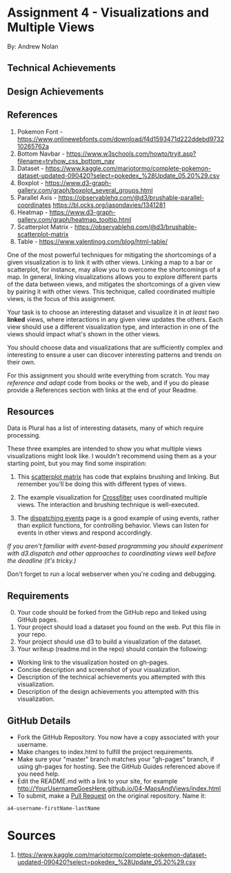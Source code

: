Assignment 4 - Visualizations and Multiple Views  
===
By: Andrew Nolan



Technical Achievements
---

Design Achievements
---

References
---
1. Pokemon Font - https://www.onlinewebfonts.com/download/f4d1593471d222ddebd973210265762a
2. Bottom Navbar - https://www.w3schools.com/howto/tryit.asp?filename=tryhow_css_bottom_nav
3. Dataset - https://www.kaggle.com/mariotormo/complete-pokemon-dataset-updated-090420?select=pokedex_%28Update_05.20%29.csv
4. Boxplot - https://www.d3-graph-gallery.com/graph/boxplot_several_groups.html
5. Parallel Axis - https://observablehq.com/@d3/brushable-parallel-coordinates
https://bl.ocks.org/jasondavies/1341281
6. Heatmap - https://www.d3-graph-gallery.com/graph/heatmap_tooltip.html
7. Scatterplot Matrix - https://observablehq.com/@d3/brushable-scatterplot-matrix
8. Table - https://www.valentinog.com/blog/html-table/





One of the most powerful techniques for mitigating the shortcomings of a given visualization is to link it with other views.
Linking a map to a bar or scatterplot, for instance, may allow you to overcome the shortcomings of a map.
In general, linking visualizations allows you to explore different parts of the data between views, and mitigates the shortcomings of a given view by pairing it with other views.
This technique, called coordinated multiple views, is the focus of this assignment.

Your task is to choose an interesting dataset and visualize it in *at least two* **linked** views, where interactions in any given view updates the others.
Each view should use a different visualization type, and interaction in one of the views should impact what's shown in the other views.

You should choose data and visualizations that are sufficiently complex and interesting to ensure a user can discover interesting patterns and trends on their own.

For this assignment you should write everything from scratch.
You may *reference and adapt* code from books or the web, and if you do please provide a References section with links at the end of your Readme.

Resources
---

Data is Plural has a list of interesting datasets, many of which require processing.

These three examples are intended to show you what multiple views visualizations might look like. 
I wouldn't recommend using them as a your starting point, but you may find some inspiration:

1. This [scatterplot matrix](http://bl.ocks.org/mbostock/4063663) has code that explains brushing and linking. But remember you'll be doing this with different types of views.

2. The example visualization for [Crossfilter](http://square.github.io/crossfilter/) uses coordinated multiple views. The interaction and brushing technique is well-executed.

3. The [dispatching events](https://github.com/d3/d3-dispatch) page is a good example of using events, rather than explicit functions, for controlling behavior. Views can listen for events in other views and respond accordingly.

*If you aren't familiar with event-based programming you should experiment with d3.dispatch and other approaches to coordinating views well before the deadline (it's tricky.)*

Don't forget to run a local webserver when you're coding and debugging.

Requirements
---

0. Your code should be forked from the GitHub repo and linked using GitHub pages.
1. Your project should load a dataset you found on the web. Put this file in your repo.
2. Your project should use d3 to build a visualization of the dataset. 
3. Your writeup (readme.md in the repo) should contain the following:

- Working link to the visualization hosted on gh-pages.
- Concise description and screenshot of your visualization.
- Description of the technical achievements you attempted with this visualization.
- Description of the design achievements you attempted with this visualization.

GitHub Details
---

- Fork the GitHub Repository. You now have a copy associated with your username.
- Make changes to index.html to fulfill the project requirements. 
- Make sure your "master" branch matches your "gh-pages" branch, if using gh-pages for hosting. See the GitHub Guides referenced above if you need help.
- Edit the README.md with a link to your site, for example http://YourUsernameGoesHere.github.io/04-MapsAndViews/index.html
- To submit, make a [Pull Request](https://help.github.com/articles/using-pull-requests/) on the original repository. Name it: 
```
a4-username-firstName-lastName
```

Sources
===
1. https://www.kaggle.com/mariotormo/complete-pokemon-dataset-updated-090420?select=pokedex_%28Update_05.20%29.csv